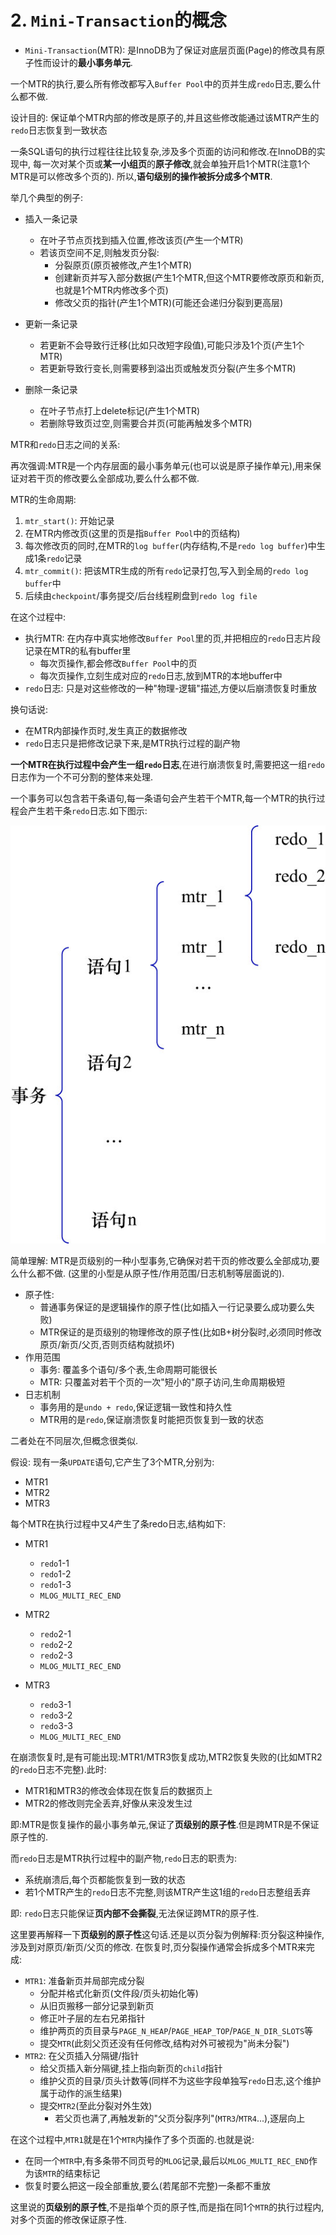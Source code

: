 # 2. `Mini-Transaction`的概念

- `Mini-Transaction`(MTR): 是InnoDB为了保证对底层页面(Page)的修改具有原子性而设计的**最小事务单元**.

一个MTR的执行,要么所有修改都写入`Buffer Pool`中的页并生成`redo`日志,要么什么都不做.

设计目的: 保证单个MTR内部的修改是原子的,并且这些修改能通过该MTR产生的`redo`日志恢复到一致状态

一条SQL语句的执行过程往往比较复杂,涉及多个页面的访问和修改.在InnoDB的实现中,
每一次对某个页或**某一小组页**的**原子修改**,就会单独开启1个MTR(注意1个MTR是可以修改多个页的).
所以,**语句级别的操作被拆分成多个MTR**.

举几个典型的例子:

- 插入一条记录

    - 在叶子节点页找到插入位置,修改该页(产生一个MTR)
    - 若该页空间不足,则触发页分裂:
      - 分裂原页(原页被修改,产生1个MTR)
      - 创建新页并写入部分数据(产生1个MTR,但这个MTR要修改原页和新页,也就是1个MTR内修改多个页)
      - 修改父页的指针(产生1个MTR)(可能还会递归分裂到更高层)

- 更新一条记录

    - 若更新不会导致行迁移(比如只改短字段值),可能只涉及1个页(产生1个MTR)
    - 若更新导致行变长,则需要移到溢出页或触发页分裂(产生多个MTR)

- 删除一条记录
    
    - 在叶子节点打上delete标记(产生1个MTR)
    - 若删除导致页过空,则需要合并页(可能再触发多个MTR)

MTR和`redo`日志之间的关系:

再次强调:MTR是一个内存层面的最小事务单元(也可以说是原子操作单元),用来保证对若干页的修改要么全部成功,要么什么都不做.

MTR的生命周期:

1. `mtr_start()`: 开始记录
2. 在MTR内修改页(这里的页是指`Buffer Pool`中的页结构)
3. 每次修改页的同时,在MTR的`log buffer`(内存结构,不是`redo log buffer`)中生成1条`redo`记录
4. `mtr_commit()`: 把该MTR生成的所有`redo`记录打包,写入到全局的`redo log buffer`中
5. 后续由`checkpoint`/事务提交/后台线程刷盘到`redo log file`

在这个过程中:

- 执行MTR: 在内存中真实地修改`Buffer Pool`里的页,并把相应的`redo`日志片段记录在MTR的私有buffer里
  - 每次页操作,都会修改`Buffer Pool`中的页
  - 每次页操作,立刻生成对应的`redo`日志,放到MTR的本地buffer中
- `redo`日志: 只是对这些修改的一种"物理-逻辑"描述,方便以后崩溃恢复时重放

换句话说:

- 在MTR内部操作页时,发生真正的数据修改
- `redo`日志只是把修改记录下来,是MTR执行过程的副产物

**一个MTR在执行过程中会产生一组`redo`日志**,在进行崩溃恢复时,需要把这一组`redo`日志作为一个不可分割的整体来处理.

一个事务可以包含若干条语句,每一条语句会产生若干个MTR,每一个MTR的执行过程会产生若干条`redo`日志.如下图示:

![事务、语句、MTR、redo日志之间的关系](./img/事务、语句、MTR、redo日志之间的关系.jpg)

简单理解: MTR是页级别的一种小型事务,它确保对若干页的修改要么全部成功,要么什么都不做.
(这里的小型是从原子性/作用范围/日志机制等层面说的).

- 原子性:
    - 普通事务保证的是逻辑操作的原子性(比如插入一行记录要么成功要么失败)
    - MTR保证的是页级别的物理修改的原子性(比如B+树分裂时,必须同时修改原页/新页/父页,否则页结构就损坏)
- 作用范围
  - 事务: 覆盖多个语句/多个表,生命周期可能很长
  - MTR: 只覆盖对若干个页的一次"短小的"原子访问,生命周期极短
- 日志机制
  - 事务用的是`undo + redo`,保证逻辑一致性和持久性
  - MTR用的是`redo`,保证崩溃恢复时能把页恢复到一致的状态

二者处在不同层次,但概念很类似.

假设: 现有一条`UPDATE`语句,它产生了3个MTR,分别为:

- MTR1
- MTR2
- MTR3

每个MTR在执行过程中又4产生了条redo日志,结构如下:

- MTR1

    - `redo`1-1
    - `redo`1-2
    - `redo`1-3
    - `MLOG_MULTI_REC_END`

- MTR2

    - `redo`2-1
    - `redo`2-2
    - `redo`2-3
    - `MLOG_MULTI_REC_END`

- MTR3

    - `redo`3-1
    - `redo`3-2
    - `redo`3-3
    - `MLOG_MULTI_REC_END`

在崩溃恢复时,是有可能出现:MTR1/MTR3恢复成功,MTR2恢复失败的(比如MTR2的`redo`日志不完整).此时:

- MTR1和MTR3的修改会体现在恢复后的数据页上
- MTR2的修改则完全丢弃,好像从来没发生过

即:MTR是恢复操作的最小事务单元,保证了**页级别的原子性**.但是跨MTR是不保证原子性的.

而`redo`日志是MTR执行过程中的副产物,`redo`日志的职责为:

- 系统崩溃后,每个页都能恢复到一致的状态
- 若1个MTR产生的`redo`日志不完整,则该MTR产生这1组的`redo`日志整组丢弃

即: `redo`日志只能保证**页内部不会撕裂**,无法保证跨MTR的原子性.

这里要再解释一下**页级别的原子性**这句话.还是以页分裂为例解释:页分裂这种操作,涉及到对原页/新页/父页的修改.
在恢复时,页分裂操作通常会拆成多个MTR来完成:

- `MTR1`: 准备新页并局部完成分裂
  - 分配并格式化新页(文件段/页头初始化等)
  - 从旧页搬移一部分记录到新页
  - 修正叶子层的左右兄弟指针
  - 维护两页的页目录与`PAGE_N_HEAP`/`PAGE_HEAP_TOP`/`PAGE_N_DIR_SLOTS`等
  - 提交`MTR`(此刻父页还没有任何修改,结构对外可被视为"尚未分裂")
- `MTR2`: 在父页插入分隔键/指针
  - 给父页插入新分隔键,挂上指向新页的`child`指针
  - 维护父页的目录/页头计数等(同样不为这些字段单独写`redo`日志,这个维护属于动作的派生结果)
  - 提交`MTR2`(至此分裂对外生效)
    - 若父页也满了,再触发新的"父页分裂序列"(`MTR3`/`MTR4`...),逐层向上

在这个过程中,`MTR1`就是在1个`MTR`内操作了多个页面的.也就是说:

- 在同一个`MTR`中,有多条带不同页号的`MLOG`记录,最后以`MLOG_MULTI_REC_END`作为该`MTR`的结束标记
- 恢复时要么把这一段全部重放,要么(若尾部不完整)一条都不重放

这里说的**页级别的原子性**,不是指单个页的原子性,而是指在同1个`MTR`的执行过程内,对多个页面的修改保证原子性.
